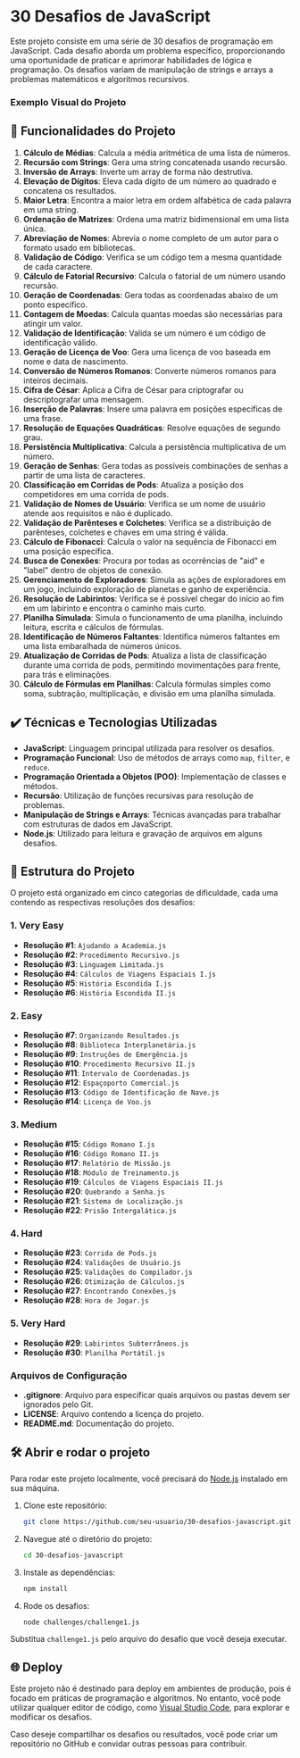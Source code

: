 # 30 Desafios de JavaScript

Este projeto consiste em uma série de 30 desafios de programação em JavaScript. Cada desafio aborda um problema específico, proporcionando uma oportunidade de praticar e aprimorar habilidades de lógica e programação. Os desafios variam de manipulação de strings e arrays a problemas matemáticos e algoritmos recursivos.

### Exemplo Visual do Projeto

## 🔨 Funcionalidades do Projeto

1. **Cálculo de Médias**: Calcula a média aritmética de uma lista de números.
2. **Recursão com Strings**: Gera uma string concatenada usando recursão.
3. **Inversão de Arrays**: Inverte um array de forma não destrutiva.
4. **Elevação de Dígitos**: Eleva cada dígito de um número ao quadrado e concatena os resultados.
5. **Maior Letra**: Encontra a maior letra em ordem alfabética de cada palavra em uma string.
6. **Ordenação de Matrizes**: Ordena uma matriz bidimensional em uma lista única.
7. **Abreviação de Nomes**: Abrevia o nome completo de um autor para o formato usado em bibliotecas.
8. **Validação de Código**: Verifica se um código tem a mesma quantidade de cada caractere.
9. **Cálculo de Fatorial Recursivo**: Calcula o fatorial de um número usando recursão.
10. **Geração de Coordenadas**: Gera todas as coordenadas abaixo de um ponto específico.
11. **Contagem de Moedas**: Calcula quantas moedas são necessárias para atingir um valor.
12. **Validação de Identificação**: Valida se um número é um código de identificação válido.
13. **Geração de Licença de Voo**: Gera uma licença de voo baseada em nome e data de nascimento.
14. **Conversão de Números Romanos**: Converte números romanos para inteiros decimais.
15. **Cifra de César**: Aplica a Cifra de César para criptografar ou descriptografar uma mensagem.
16. **Inserção de Palavras**: Insere uma palavra em posições específicas de uma frase.
17. **Resolução de Equações Quadráticas**: Resolve equações de segundo grau.
18. **Persistência Multiplicativa**: Calcula a persistência multiplicativa de um número.
19. **Geração de Senhas**: Gera todas as possíveis combinações de senhas a partir de uma lista de caracteres.
20. **Classificação em Corridas de Pods**: Atualiza a posição dos competidores em uma corrida de pods.
21. **Validação de Nomes de Usuário**: Verifica se um nome de usuário atende aos requisitos e não é duplicado.
22. **Validação de Parênteses e Colchetes**: Verifica se a distribuição de parênteses, colchetes e chaves em uma string é válida.
23. **Cálculo de Fibonacci**: Calcula o valor na sequência de Fibonacci em uma posição específica.
24. **Busca de Conexões**: Procura por todas as ocorrências de "aid" e "label" dentro de objetos de conexão.
25. **Gerenciamento de Exploradores**: Simula as ações de exploradores em um jogo, incluindo exploração de planetas e ganho de experiência.
26. **Resolução de Labirintos**: Verifica se é possível chegar do início ao fim em um labirinto e encontra o caminho mais curto.
27. **Planilha Simulada**: Simula o funcionamento de uma planilha, incluindo leitura, escrita e cálculos de fórmulas.
28. **Identificação de Números Faltantes**: Identifica números faltantes em uma lista embaralhada de números únicos.
29. **Atualização de Corridas de Pods**: Atualiza a lista de classificação durante uma corrida de pods, permitindo movimentações para frente, para trás e eliminações.
30. **Cálculo de Fórmulas em Planilhas**: Calcula fórmulas simples como soma, subtração, multiplicação, e divisão em uma planilha simulada.

## ✔️ Técnicas e Tecnologias Utilizadas

- **JavaScript**: Linguagem principal utilizada para resolver os desafios.
- **Programação Funcional**: Uso de métodos de arrays como `map`, `filter`, e `reduce`.
- **Programação Orientada a Objetos (POO)**: Implementação de classes e métodos.
- **Recursão**: Utilização de funções recursivas para resolução de problemas.
- **Manipulação de Strings e Arrays**: Técnicas avançadas para trabalhar com estruturas de dados em JavaScript.
- **Node.js**: Utilizado para leitura e gravação de arquivos em alguns desafios.

## 📁 Estrutura do Projeto

O projeto está organizado em cinco categorias de dificuldade, cada uma contendo as respectivas resoluções dos desafios:

### 1. Very Easy
- **Resolução #1**: `Ajudando a Academia.js`
- **Resolução #2**: `Procedimento Recursivo.js`
- **Resolução #3**: `Linguagem Limitada.js`
- **Resolução #4**: `Cálculos de Viagens Espaciais I.js`
- **Resolução #5**: `História Escondida I.js`
- **Resolução #6**: `História Escondida II.js`

### 2. Easy
- **Resolução #7**: `Organizando Resultados.js`
- **Resolução #8**: `Biblioteca Interplanetária.js`
- **Resolução #9**: `Instruções de Emergência.js`
- **Resolução #10**: `Procedimento Recursivo II.js`
- **Resolução #11**: `Intervalo de Coordenadas.js`
- **Resolução #12**: `Espaçoporto Comercial.js`
- **Resolução #13**: `Código de Identificação de Nave.js`
- **Resolução #14**: `Licença de Voo.js`

### 3. Medium
- **Resolução #15**: `Código Romano I.js`
- **Resolução #16**: `Código Romano II.js`
- **Resolução #17**: `Relatório de Missão.js`
- **Resolução #18**: `Módulo de Treinamento.js`
- **Resolução #19**: `Cálculos de Viagens Espaciais II.js`
- **Resolução #20**: `Quebrando a Senha.js`
- **Resolução #21**: `Sistema de Localização.js`
- **Resolução #22**: `Prisão Intergalática.js`

### 4. Hard
- **Resolução #23**: `Corrida de Pods.js`
- **Resolução #24**: `Validações de Usuário.js`
- **Resolução #25**: `Validações do Compilador.js`
- **Resolução #26**: `Otimização de Cálculos.js`
- **Resolução #27**: `Encontrando Conexões.js`
- **Resolução #28**: `Hora de Jogar.js`

### 5. Very Hard
- **Resolução #29**: `Labirintos Subterrâneos.js`
- **Resolução #30**: `Planilha Portátil.js`

### Arquivos de Configuração
- **.gitignore**: Arquivo para especificar quais arquivos ou pastas devem ser ignorados pelo Git.
- **LICENSE**: Arquivo contendo a licença do projeto.
- **README.md**: Documentação do projeto.

## 🛠️ Abrir e rodar o projeto

Para rodar este projeto localmente, você precisará do [Node.js](https://nodejs.org/) instalado em sua máquina.

1. Clone este repositório:
    ```bash
    git clone https://github.com/seu-usuario/30-desafios-javascript.git
    ```
2. Navegue até o diretório do projeto:
    ```bash
    cd 30-desafios-javascript
    ```
3. Instale as dependências:
    ```bash
    npm install
    ```
4. Rode os desafios:
    ```bash
    node challenges/challenge1.js
    ```

Substitua `challenge1.js` pelo arquivo do desafio que você deseja executar.

## 🌐 Deploy

Este projeto não é destinado para deploy em ambientes de produção, pois é focado em práticas de programação e algoritmos. No entanto, você pode utilizar qualquer editor de código, como [Visual Studio Code](https://code.visualstudio.com/), para explorar e modificar os desafios.

Caso deseje compartilhar os desafios ou resultados, você pode criar um repositório no GitHub e convidar outras pessoas para contribuir.
